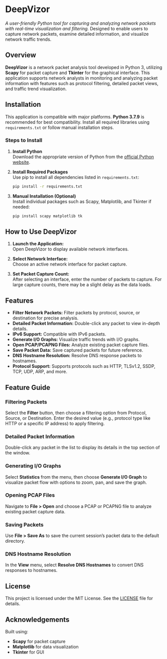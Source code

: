 # DeepVizor

*A user-friendly Python tool for capturing and analyzing network packets with real-time visualization and filtering.* Designed to enable users to capture network packets, examine detailed information, and visualize network traffic trends.

## Overview

**DeepVizor** is a network packet analysis tool developed in Python 3, utilizing **Scapy** for packet capture and **Tkinter** for the graphical interface. This application supports network analysts in monitoring and analyzing packet information with features such as protocol filtering, detailed packet views, and traffic trend visualization.

## Installation

This application is compatible with major platforms. **Python 3.7.9** is recommended for best compatibility. Install all required libraries using `requirements.txt` or follow manual installation steps.

### Steps to Install

1. **Install Python**  
   Download the appropriate version of Python from the [official Python website](https://www.python.org/downloads/).

2. **Install Required Packages**  
   Use pip to install all dependencies listed in `requirements.txt`:
   ```bash
   pip install -r requirements.txt
   ```

3. **Manual Installation (Optional)**  
   Install individual packages such as Scapy, Matplotlib, and Tkinter if needed:
   ```bash
   pip install scapy matplotlib tk
   ```

## How to Use DeepVizor

1. **Launch the Application:**  
   Open DeepVizor to display available network interfaces.

2. **Select Network Interface:**  
   Choose an active network interface for packet capture.

3. **Set Packet Capture Count:**  
   After selecting an interface, enter the number of packets to capture. For large capture counts, there may be a slight delay as the data loads.

## Features

- **Filter Network Packets:** Filter packets by protocol, source, or destination for precise analysis.
- **Detailed Packet Information:** Double-click any packet to view in-depth details.
- **IPv6 Support:** Compatible with IPv6 packets.
- **Generate I/O Graphs:** Visualize traffic trends with I/O graphs.
- **Open PCAP/PCAPNG Files:** Analyze existing packet capture files.
- **Save Packet Data:** Save captured packets for future reference.
- **DNS Hostname Resolution:** Resolve DNS response packets to hostnames.
- **Protocol Support:** Supports protocols such as HTTP, TLSv1.2, SSDP, TCP, UDP, ARP, and more.

## Feature Guide

### Filtering Packets  
Select the **Filter** button, then choose a filtering option from Protocol, Source, or Destination. Enter the desired value (e.g., protocol type like HTTP or a specific IP address) to apply filtering.

### Detailed Packet Information  
Double-click any packet in the list to display its details in the top section of the window.

### Generating I/O Graphs  
Select **Statistics** from the menu, then choose **Generate I/O Graph** to visualize packet flow with options to zoom, pan, and save the graph.

### Opening PCAP Files  
Navigate to **File > Open** and choose a PCAP or PCAPNG file to analyze existing packet capture data.

### Saving Packets  
Use **File > Save As** to save the current session’s packet data to the default directory.

### DNS Hostname Resolution  
In the **View** menu, select **Resolve DNS Hostnames** to convert DNS responses to hostnames.

## License

This project is licensed under the MIT License. See the [LICENSE](LICENSE) file for details.

## Acknowledgements

Built using:
- **Scapy** for packet capture
- **Matplotlib** for data visualization
- **Tkinter** for GUI
